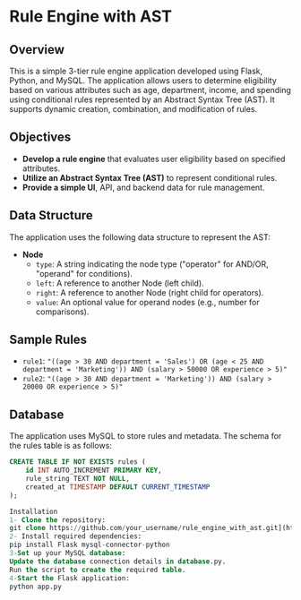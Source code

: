 # Rule Engine with AST

## Overview

This is a simple 3-tier rule engine application developed using Flask, Python, and MySQL. The application allows users to determine eligibility based on various attributes such as age, department, income, and spending using conditional rules represented by an Abstract Syntax Tree (AST). It supports dynamic creation, combination, and modification of rules.

## Objectives

- **Develop a rule engine** that evaluates user eligibility based on specified attributes.
- **Utilize an Abstract Syntax Tree (AST)** to represent conditional rules.
- **Provide a simple UI**, API, and backend data for rule management.

## Data Structure

The application uses the following data structure to represent the AST:

- **Node**
  - `type`: A string indicating the node type ("operator" for AND/OR, "operand" for conditions).
  - `left`: A reference to another Node (left child).
  - `right`: A reference to another Node (right child for operators).
  - `value`: An optional value for operand nodes (e.g., number for comparisons).

## Sample Rules

- `rule1`: `"((age > 30 AND department = 'Sales') OR (age < 25 AND department = 'Marketing')) AND (salary > 50000 OR experience > 5)"`
- `rule2`: `"((age > 30 AND department = 'Marketing')) AND (salary > 20000 OR experience > 5)"`

## Database

The application uses MySQL to store rules and metadata. The schema for the rules table is as follows:

```sql
CREATE TABLE IF NOT EXISTS rules (
    id INT AUTO_INCREMENT PRIMARY KEY,
    rule_string TEXT NOT NULL,
    created_at TIMESTAMP DEFAULT CURRENT_TIMESTAMP
);

Installation
1- Clone the repository:
git clone https://github.com/your_username/rule_engine_with_ast.git](https://github.com/neerajkumar458/RuleEngineAST.git
2- Install required dependencies:
pip install Flask mysql-connector-python
3-Set up your MySQL database:
Update the database connection details in database.py.
Run the script to create the required table.
4-Start the Flask application:
python app.py


